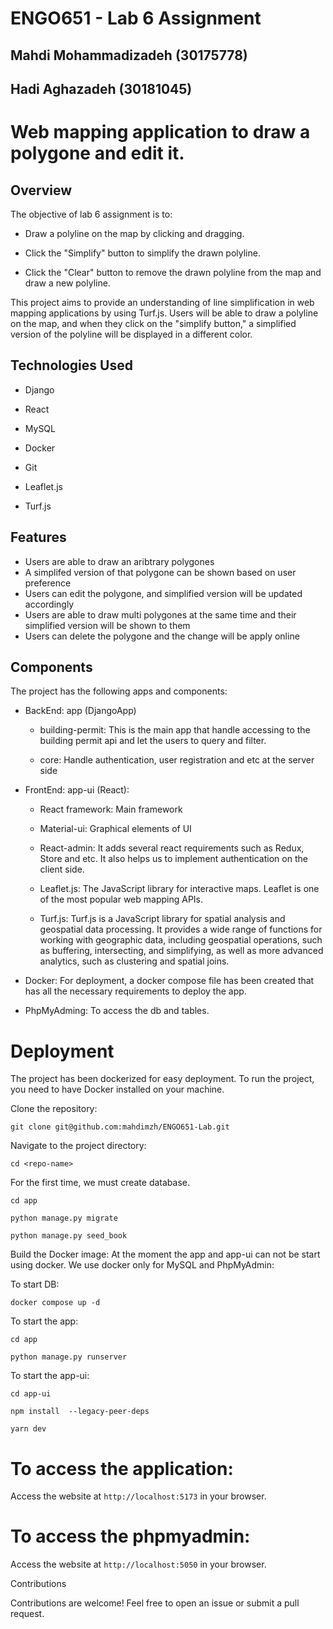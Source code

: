 # ENGO651 - Lab 6 Assignment
## Mahdi Mohammadizadeh (30175778)
## Hadi Aghazadeh (30181045)

# Web mapping application to draw a polygone and edit it.

## Overview 
The objective of lab 6 assignment is to:

- Draw a polyline on the map by clicking and dragging.

- Click the "Simplify" button to simplify the drawn polyline.

- Click the "Clear" button to remove the drawn polyline from the map and draw a new polyline.

This project aims to provide an understanding of line simplification in web mapping applications by using Turf.js. Users will be able to draw a polyline on the map, and when they click on the "simplify button," a simplified version of the polyline will be displayed in a different color.


## Technologies Used 

- Django 

- React 

- MySQL 

- Docker 

- Git 

- Leaflet.js

- Turf.js


## Features

- Users are able to draw an aribtrary polygones
- A simplifed version of that polygone can be shown based on user preference
- Users can edit the polygone, and simplified version will be updated accordingly
- Users are able to draw multi polygones at the same time and their simplified version will be shown to them
- Users can delete the polygone and the change will be apply online

## Components 

The project has the following apps and components: 

- BackEnd: app (DjangoApp) 
    - building-permit: This is the main app that handle accessing to the building permit api and let the users to query and filter. 

    - core: Handle authentication, user registration and etc at the server side 

- FrontEnd: app-ui (React): 

    - React framework: Main framework 

    - Material-ui: Graphical elements of UI 

    - React-admin: It adds several react requirements such as Redux, Store and etc. It also helps us to implement authentication on the client side. 
    
    - Leaflet.js: The JavaScript library for interactive maps. Leaflet is one of the most popular web mapping APIs.
    
    - Turf.js: Turf.js is a JavaScript library for spatial analysis and geospatial data processing. It provides a wide range of functions for working with geographic data, including geospatial operations, such as buffering, intersecting, and simplifying, as well as more advanced analytics, such as clustering and spatial joins.

-   Docker: For deployment, a docker compose file has been created that has all the necessary requirements to deploy the app. 

-   PhpMyAdming: To access the db and tables. 

# Deployment 

The project has been dockerized for easy deployment. To run the project, you need to have Docker installed on your machine. 

Clone the repository: 


`git clone git@github.com:mahdimzh/ENGO651-Lab.git `


Navigate to the project directory: 

`cd <repo-name> `

For the first time, we must create database.

`cd app`

`python manage.py migrate`

`python manage.py seed_book`


Build the Docker image: 
At the moment the app and app-ui can not be start using docker. We use docker only for MySQL and PhpMyAdmin: 

To start DB:

`docker compose up -d`

To start the app:

`cd app`

`python manage.py runserver`

To start the app-ui:

`cd app-ui`

`npm install  --legacy-peer-deps`

`yarn dev`


# To access the application:
Access the website at `http://localhost:5173` in your browser. 

# To access the phpmyadmin:
Access the website at `http://localhost:5050` in your browser. 


Contributions 

Contributions are welcome! Feel free to open an issue or submit a pull request. 

